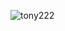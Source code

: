 ![tony222](https://user-images.githubusercontent.com/57972414/131239605-1f67185c-31c4-4770-8a04-ea915bc7232a.png)

